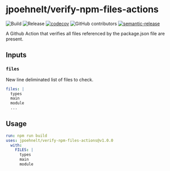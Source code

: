 # jpoehnelt/verify-npm-files-actions

![Build](https://github.com/jpoehnelt/verify-npm-files-actions/workflows/Build/badge.svg)
![Release](https://github.com/jpoehnelt/verify-npm-files-actions/workflows/Release/badge.svg)
[![codecov](https://codecov.io/gh/jpoehnelt/verify-npm-files-actions/branch/master/graph/badge.svg)](https://codecov.io/gh/jpoehnelt/verify-npm-files-actions)
![GitHub contributors](https://img.shields.io/github/contributors/jpoehnelt/verify-npm-files-actions?color=green)
[![semantic-release](https://img.shields.io/badge/%20%20%F0%9F%93%A6%F0%9F%9A%80-semantic--release-e10079.svg)](https://github.com/semantic-release/semantic-release)

A Github Action that verifies all files referenced by the package.json file are present.

## Inputs

### `files`

New line deliminated list of files to check.

```yaml
files: |
  types
  main
  module
  ...
```

## Usage

```yaml
run: npm run build
uses: jpoehnelt/verify-npm-files-actions@v1.0.0
  with:
    FILES: |
      types
      main
      module    
```
